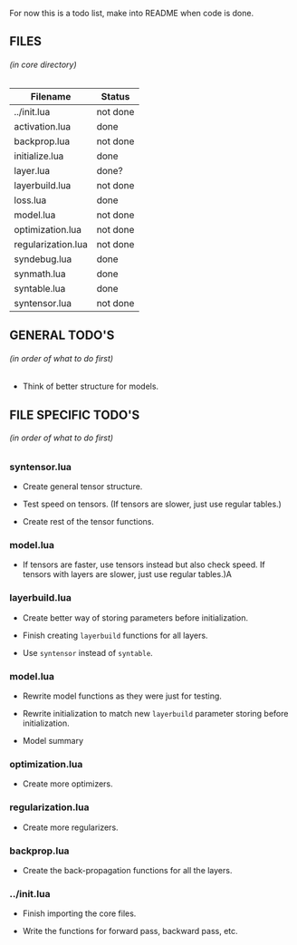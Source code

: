 For now this is a todo list, make into README when code is done.

## FILES
###### (in core directory)

Filename           | Status   |
-------------------|----------|
../init.lua        | not done |
activation.lua     | done     |
backprop.lua       | not done |
initialize.lua     | done     |
layer.lua          | done?    |
layerbuild.lua     | not done |
loss.lua           | done     |
model.lua          | not done |
optimization.lua   | not done |
regularization.lua | not done |
syndebug.lua       | done     |
synmath.lua        | done     |
syntable.lua       | done     |
syntensor.lua      | not done |

## GENERAL TODO'S
###### (in order of what to do first)

 - Think of better structure for models.

## FILE SPECIFIC TODO'S
###### (in order of what to do first)

### syntensor.lua

 - Create general tensor structure.

 - Test speed on tensors. (If tensors are slower, just use regular tables.)

 - Create rest of the tensor functions.

### model.lua

 - If tensors are faster, use tensors instead but also check speed. If tensors with layers are slower, just use regular tables.)A

### layerbuild.lua

 - Create better way of storing parameters before initialization.

 - Finish creating `layerbuild` functions for all layers.

 - Use `syntensor` instead of `syntable`.

### model.lua

 - Rewrite model functions as they were just for testing.

 - Rewrite initialization to match new `layerbuild` parameter storing before initialization.

 - Model summary

### optimization.lua

 - Create more optimizers.

### regularization.lua

 - Create more regularizers.

### backprop.lua

 - Create the back-propagation functions for all the layers.

### ../init.lua

 - Finish importing the core files.

 - Write the functions for forward pass, backward pass, etc.
